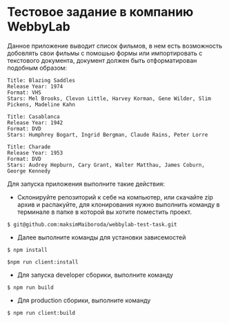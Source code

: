 #  Тестовое задание в компанию WebbyLab

Данное приложение выводит список фильмов, 
в нем есть возможность добовлять свои фильмы с помошью формы
или импортировать с текстового документа, документ должен 
быть  отформатирован подобным образом:

```
Title: Blazing Saddles
Release Year: 1974
Format: VHS
Stars: Mel Brooks, Clevon Little, Harvey Korman, Gene Wilder, Slim Pickens, Madeline Kahn

Title: Casablanca
Release Year: 1942
Format: DVD
Stars: Humphrey Bogart, Ingrid Bergman, Claude Rains, Peter Lorre

Title: Charade
Release Year: 1953
Format: DVD
Stars: Audrey Hepburn, Cary Grant, Walter Matthau, James Coburn, George Kennedy
```

Для запуска приложения выполните такие действия:

* Склонируйте репозиторий к себе на компьютер, или скачайте zip архив и распакуйте,
для клонирования нужно выполнить команду в терминале в папке в которой вы хотите поместить проект.
```
$ git@github.com:maksimMaiboroda/webbylab-test-task.git
```
* Далее выполните команды для установки зависемостей
```
$ npm install

$npm run client:install
```
* Для запуска developer сборики, выполните команду
```
$ npm run build

```

* Для production сборики, выполните команду
```
$ npm run client:build

```
